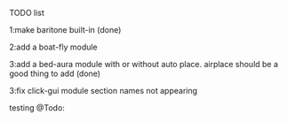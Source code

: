 TODO list

1:make baritone built-in (done)

2:add a boat-fly module

3:add a bed-aura module with or without auto place. airplace should be a good thing to add (done)

3:fix click-gui module section names not appearing


testing 
@Todo:
